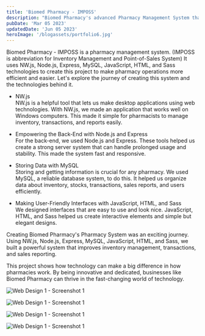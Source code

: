 ```yaml
---
title: 'Biomed Pharmacy - IMPOSS'
description: "Biomed Pharmacy's advanced Pharmacy Management System that uses NW.js, Node.js, Express, MySQL, JavaScript, HTML, and Sass. This system improves how pharmacies manage inventory, transactions, and sales reporting for better efficiency and customer service."
pubDate: 'Mar 05 2023'
updatedDate: 'Jun 05 2023'
heroImage: '/blogassets/portfolio6.jpg'
---
```


Biomed Pharmacy - IMPOSS is a pharmacy management system. (IMPOSS is abbreviation for
Inventory Management and Point-of-Sales System) It uses NW.js, Node.js, Express, MySQL,
JavaScript, HTML, and Sass technologies to create this project to make pharmacy operations
more efficient and easier. Let's explore the journey of creating this system and the
technologies behind it.

-   NW.js\
    NW.js is a helpful tool that lets us make desktop applications using web technologies. With NW.js,
    we made an application that works well on Windows computers. This made it simple for pharmacists
    to manage inventory, transactions, and reports easily.

-   Empowering the Back-End with Node.js and Express\
    For the back-end, we used Node.js and Express. These tools helped us create a strong server system
    that can handle prolonged usage and stability. This made the system fast and responsive.

-   Storing Data with MySQL\
    Storing and getting information is crucial for any pharmacy. We used MySQL, a reliable database
    system, to do this. It helped us organize data about inventory, stocks, transactions, sales reports,
    and users efficiently.

-   Making User-Friendly Interfaces with JavaScript, HTML, and Sass\
    We designed interfaces that are easy to use and look nice. JavaScript, HTML, and Sass helped us
    create interactive elements and simple but elegant designs.

Creating Biomed Pharmacy's Pharmacy System was an exciting journey. Using NW.js, Node.js,
Express, MySQL, JavaScript, HTML, and Sass, we built a powerful system that improves inventory
management, transactions, and sales reporting.

This project shows how technology can make a big difference in how pharmacies work. By being
innovative and dedicated, businesses like Biomed Pharmacy can thrive in the fast-changing world
of technology.

![Web Design 1 - Screenshot 1](/blogassets/portfolio6-1.png)

![Web Design 1 - Screenshot 1](/blogassets/portfolio6-2.png)

![Web Design 1 - Screenshot 1](/blogassets/portfolio6-3.png)

![Web Design 1 - Screenshot 1](/blogassets/portfolio6-4.png)
